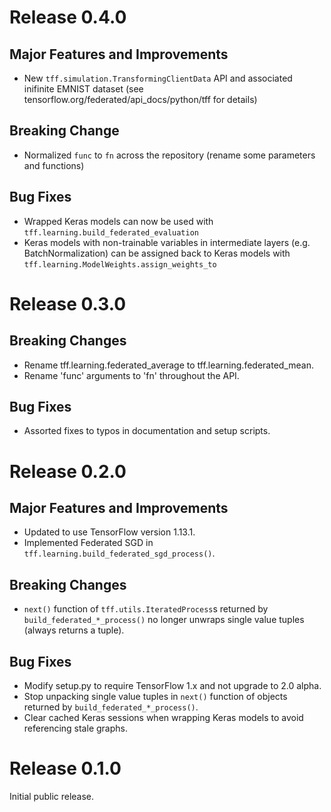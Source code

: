 # Release 0.4.0

## Major Features and Improvements

* New `tff.simulation.TransformingClientData` API and associated inifinite EMNIST dataset (see tensorflow.org/federated/api\_docs/python/tff for details)

## Breaking Change

* Normalized `func` to `fn` across the repository (rename some parameters and functions)

## Bug Fixes

* Wrapped Keras models can now be used with `tff.learning.build_federated_evaluation`
* Keras models with non-trainable variables in intermediate layers (e.g.  BatchNormalization) can be assigned back to Keras models with `tff.learning.ModelWeights.assign_weights_to`

# Release 0.3.0

## Breaking Changes

* Rename tff.learning.federated\_average to tff.learning.federated\_mean.
* Rename 'func' arguments to 'fn' throughout the API.

## Bug Fixes

* Assorted fixes to typos in documentation and setup scripts.

# Release 0.2.0

## Major Features and Improvements

* Updated to use TensorFlow version 1.13.1.
* Implemented Federated SGD in `tff.learning.build_federated_sgd_process()`.

## Breaking Changes

* `next()` function of `tff.utils.IteratedProcess`s returned by `build_federated_*_process()` no longer unwraps single value tuples (always returns a tuple).

## Bug Fixes

* Modify setup.py to require TensorFlow 1.x and not upgrade to 2.0 alpha.
* Stop unpacking single value tuples in `next()` function of objects returned by `build_federated_*_process()`.
* Clear cached Keras sessions when wrapping Keras models to avoid referencing stale graphs.

# Release 0.1.0

Initial public release.
